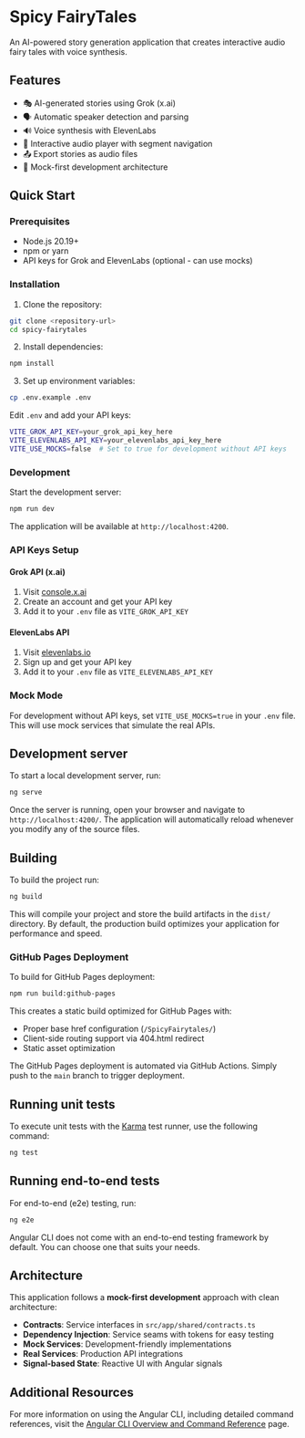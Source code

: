 # Spicy FairyTales

An AI-powered story generation application that creates interactive audio fairy tales with voice synthesis.

## Features

- 🎭 AI-generated stories using Grok (x.ai)
- 🗣️ Automatic speaker detection and parsing
- 🔊 Voice synthesis with ElevenLabs
- 🎵 Interactive audio player with segment navigation
- 📤 Export stories as audio files
- 🔄 Mock-first development architecture

## Quick Start

### Prerequisites

- Node.js 20.19+
- npm or yarn
- API keys for Grok and ElevenLabs (optional - can use mocks)

### Installation

1. Clone the repository:
```bash
git clone <repository-url>
cd spicy-fairytales
```

2. Install dependencies:
```bash
npm install
```

3. Set up environment variables:
```bash
cp .env.example .env
```

Edit `.env` and add your API keys:
```bash
VITE_GROK_API_KEY=your_grok_api_key_here
VITE_ELEVENLABS_API_KEY=your_elevenlabs_api_key_here
VITE_USE_MOCKS=false  # Set to true for development without API keys
```

### Development

Start the development server:
```bash
npm run dev
```

The application will be available at `http://localhost:4200`.

### API Keys Setup

#### Grok API (x.ai)
1. Visit [console.x.ai](https://console.x.ai/)
2. Create an account and get your API key
3. Add it to your `.env` file as `VITE_GROK_API_KEY`

#### ElevenLabs API
1. Visit [elevenlabs.io](https://elevenlabs.io/)
2. Sign up and get your API key
3. Add it to your `.env` file as `VITE_ELEVENLABS_API_KEY`

### Mock Mode

For development without API keys, set `VITE_USE_MOCKS=true` in your `.env` file. This will use mock services that simulate the real APIs.

## Development server

To start a local development server, run:

```bash
ng serve
```

Once the server is running, open your browser and navigate to `http://localhost:4200/`. The application will automatically reload whenever you modify any of the source files.

## Building

To build the project run:

```bash
ng build
```

This will compile your project and store the build artifacts in the `dist/` directory. By default, the production build optimizes your application for performance and speed.

### GitHub Pages Deployment

To build for GitHub Pages deployment:

```bash
npm run build:github-pages
```

This creates a static build optimized for GitHub Pages with:
- Proper base href configuration (`/SpicyFairytales/`)
- Client-side routing support via 404.html redirect
- Static asset optimization

The GitHub Pages deployment is automated via GitHub Actions. Simply push to the `main` branch to trigger deployment.

## Running unit tests

To execute unit tests with the [Karma](https://karma-runner.github.io) test runner, use the following command:

```bash
ng test
```

## Running end-to-end tests

For end-to-end (e2e) testing, run:

```bash
ng e2e
```

Angular CLI does not come with an end-to-end testing framework by default. You can choose one that suits your needs.

## Architecture

This application follows a **mock-first development** approach with clean architecture:

- **Contracts**: Service interfaces in `src/app/shared/contracts.ts`
- **Dependency Injection**: Service seams with tokens for easy testing
- **Mock Services**: Development-friendly implementations
- **Real Services**: Production API integrations
- **Signal-based State**: Reactive UI with Angular signals

## Additional Resources

For more information on using the Angular CLI, including detailed command references, visit the [Angular CLI Overview and Command Reference](https://angular.dev/tools/cli) page.
